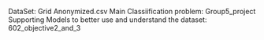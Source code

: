 DataSet: Grid Anonymized.csv
Main Classiification problem: Group5_project
Supporting Models to better use and understand the dataset: 602_objective2_and_3
